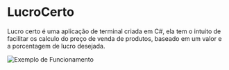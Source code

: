 # LucroCerto
Lucro certo é uma aplicação de terminal criada em C#, ela tem o intuito de facilitar os calculo do preço de venda de produtos, baseado em um valor e a porcentagem de lucro desejada.

![Exemplo de Funcionamento](https://user-images.githubusercontent.com/58515198/154877479-a649056a-840b-434e-9cb1-80ec5509d8b7.png)
